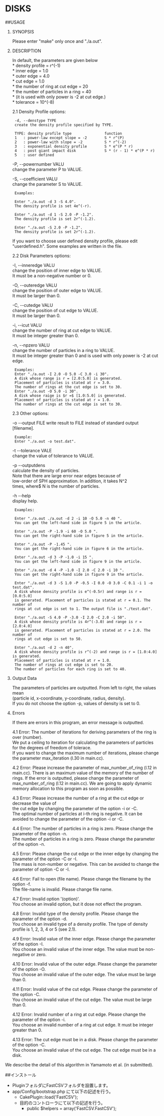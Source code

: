 # DISKS

##USAGE
1. SYNOPSIS  

	Please enter "make" only once and "./a.out".  
  
  
2. DESCRIPTION  
  
	In default, the parameters are given below  
		 * density profile = r^(-1)  
		 * inner edge = 1.0  
		 * outer edge = 4.0  
		 * cut   edge = 1.0  
		 * the number of ring at cut edge = 20   
		 * the number of particles in a ring = 40  
		 * (it is used with only power is -2 at cut edge.)  
		 * tolerance = 10^(-8)  
  
	
	2.1 Density Profile options:  
	
		-d, --denstype TYPE  
		create the density profile specified by TYPE.  

		TYPE: density profile type               function  
		1   : power-law except slope = -2        S * r^(P)  
		2   : power-law with slope = -2          S * r^(-2)  
		3   : exponential density profile        S * e^(P * r)  
		4   : post giant impact disk             S * (r - 1) * e^(P * r)  
		5   : user defined  

	-P, --powernumber VALU  
		change the parameter P to VALUE.  

	-S, --coefficient VALU  
		change the parameter S to VALUE.  

		Examples:  
		
		Enter "./a.out -d 3 -S 4.0".  
		The density profile is set 4e^(-r).  
	
		Enter "./a.out -d 1 -S 2.0 -P -1.2".  
		The density profile is set 2r^(-1.2).  
	
		Enter "./a.out -S 2.0 -P -1.2".  
		The density profile is set 2r^(-1.2).  

	If you want to choose user defined density profile, please edit  
	"userdefined.h". Some examples are written in the file.  
	
	
	2.2 Disk Parameters options:  

	-I, --inneredge VALU  
		change the position of inner edge to VALUE.  
		It must be a non-negative number or 0.  

	-O, --outeredge VALU  
		change the position of outer edge to VALUE.  
		It must be larger than 0.  

	-C, --cutedge VALU  
		change the position of cut edge to VALUE.   
		It must be larger than 0.  

	-i, --icut VALU  
		change the number of ring at cut edge to VALUE.  
		It must be integer greater than 0.  

	-n, --npzero VALU  
		change the number of particles in a ring to VALUE.  
		It must be integer greater than 0 and is used with only power is -2 
		at cut edge.  

		Examples:  
		Enter "./a.out -I 2.0 -O 5.0 -C 3.0 -i 30".  
		A disk whose range is r = [2.0:5.0] is generated.  
		Placement of particles is stated at r = 3.0.  
		The number of rings at the cut edge is set to 30.  
		Enter "./a.out -O 5.0 -i 30".  
		A disk whose raige is $r =$ [1.0:5.0] is generated.  
		Placement of particles is stated at r = 1.0.  
		The number of rings at the cut edge is set to 30.  


	2.3 Other options:  
	 
	-o --output FILE
        	write result to FILE instead of standard output [filename].  
	
		Example:  
		Enter "./a.out -o test.dat".  

	-t --tolerance VALE  
		change the value of tolerance to VALUE.  
	
	-p --outputdens  
		calculate the density of particles.  
		Note that there are large error near edges because of   
		low-order of SPH approximation. In addition, it takes N^2  
		times, where$ N is the number of particles.  

	-h --help  
		display help.  

		Examples:  

		Enter "./a.out ./a.out -d 2 -i 10 -O 5.0 -n 40 ".  
		You can get the left-hand side in figure 5 in the article.  
		
		Enter "./a.out -P -1.9 -i 60 -O 5.0 ".  
		You can get the right-hand side in figure 5 in the article.  
		
		Enter "./a.out -P -1.45 ".  
		You can get the right-hand side in figure 6 in the article.  
		
		Enter "./a.out -d 3 -P -1.0 -i 15 ".  
		You can get the left-hand side in figure 9 in the article.  
	
		Enter "./a.out -d 4 -P -1.0 -I 2.0 -C 2.0 -i 10 ".  
		You can get the right-hand side in figure 9 in the article.  
	
		Enter "./a.out -d 3 -S 1.0 -P -0.5 -I 0.0 -O 3.0 -C 0.1 -i 1 -o test.dat".  
		A disk whose density profile is e^(-0.5r) and range is r = [0.0:5.0]  
		is generated. Placement of particles is stated at r = 0.1. The number of  
		rings at cut edge is set to 1. The output file is "./test.dat".  

		Enter "./a.out -S 4.0 -P -3.0 -I 2.0 -C 2.0 -i 50".  
		A disk whose density profile is 4r^(-3.0) and range is r = [2.0:4.0]  
		is generated. Placement of particles is stated at r = 2.0. The number of  
		rings at cut edge is set to 50.  
	
		Enter "./a.out -d 2 -n 40".  
		A disk whose density profile is r^(-2) and range is r = [1.0:4.0] is generated.  
		Placement of particles is stated at r = 1.0.  
		The number of rings at cut edge is set to 20.  
		The number of particles for each ring is set to 40.  


3. Output Data  

	The parameters of particles are outputted. From left to right, the values mean  
	(particle id, x-coordinate, y-coordinate, radius, density).  
	If you do not choose the option -p, values of density is set to 0.  
	


4. Errors  

	If there are errors in this program, an error message is outputted.  
	
	4.1 Error: The number of iterations for deriving parameters of the ring is over (number).  
	We put a ceiling to iteration for calculating the parameters of particles for the degrees 
	of freedom of tolerace.  
	If you want to change the maximum number of iterations, please change the parameter 
	max_iteration (l.30 in main.cc).
	
	4.2 Error: Please increase the parameter of max_number_of_ring (l.12 in main.cc).
	There is an maximum value of the memory of the number of rings. If the error is outputted, 
	please change the parameter of max_number_of_ring (l.12 in main.cc).
	We are going to apply dynamic memory allocation to this program as soon as possible.
	
	4.3 Error: Please increase the number of a ring at the cut edge or decrease the value of  
	the cut edge by changing the parameter of the option -i or -C.  
	The optimal number of particles at i-th ring is negative. It can be avoided to change the 
	parameter of the option -i or -C.  

	4.4 Error: The number of particles in a ring is zero. Please change the parameter of the option -n.  
	The number of particles in a ring is zero. Please change the parameter of the option -n.  
	
	4.5 Error: Please change the cut edge or the inner edge by changing the parameter of the option -C or -I.  
	The mass is non-number or negative. This can be avoided to change the parameter of option 
	-C or -I.  
		
	4.6 Error: Fail to open (file name). Please change the filename by the option -f.  
	The file-name is invalid. Please change file name.  
	
	4.7 Error: Invalid option '(option)'.  
	You choose an invalid option, but it dose not effect the program.  
	
	4.8 Error: Invalid type of the density profile. Please change the parameter of the option -d.  
	You choose an invalid type of a density profile. The type of density profile is 1, 2, 3, 4 or 5 (see 2.1).  
	
	4.9 Error: Invalid value of the inner edge. Please change the parameter of the option -I.  
	You choose an invalid value of the inner edge. The value must be non-negative or zero.  

	4.10 Error: Invalid value of the outer edge. Please change the parameter of the option -O.  
	You choose an invalid value of the outer edge. The value must be large than 0.  

	4.11 Error: Invalid value of the cut edge. Please change the parameter of the option -C.  
	You choose an invalid value of the cut edge. The value must be large than 0.  

	4.12 Error: Invalid number of a ring at cut edge. Please change the parameter of the option -i.  
	You choose an invalid number of a ring at cut edge. It must be integer greater than 0.  

	4.13 Error: The cut edge must be in a disk. Please change the parameter of the option -C.  
	You choose an invalid value of the cut edge. The cut edge must be in a disk.   

We describe the detail of this algorithm in Yamamoto et al. (in submitted).  


##インストール
* PluginフォルダにFastCSVフォルダを設置します。
* app/Config/bootstrap.php にて以下の記述を行う。
    * CakePlugin::load('FastCSV'); 
    * 目的のコントローラにて以下の記述を行う。
        * public $helpers = array('FastCSV.FastCSV');
